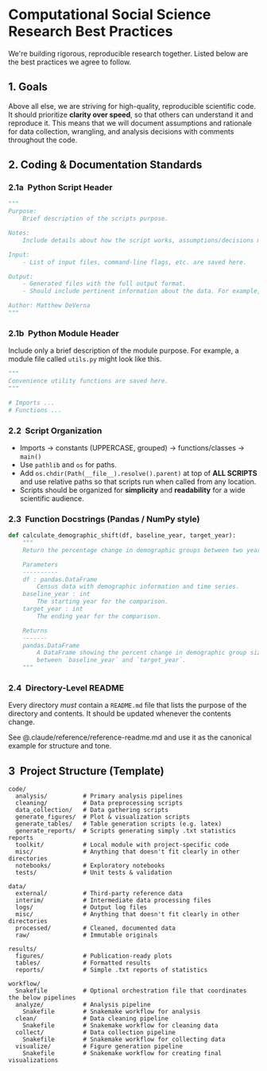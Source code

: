 # Computational Social Science Research Best Practices

We're building rigorous, reproducible research together.
Listed below are the best practices we agree to follow.

## 1. Goals

Above all else, we are striving for high-quality, reproducible scientific code.
It should prioritize **clarity over speed**, so that others can understand it and reproduce it.
This means that we will document assumptions and rationale for data collection, wrangling, and analysis decisions with comments throughout the code.

## 2. Coding & Documentation Standards

### 2.1a  Python Script Header

```python
"""
Purpose:
    Brief description of the scripts purpose.

Notes:
    Include details about how the script works, assumptions/decisions made so that independent reviewers can understand how analyses were done.

Input:
    - List of input files, command-line flags, etc. are saved here.

Output:
    - Generated files with the full output format.
    - Should include pertinent information about the data. For example, columnar data should include a list of the columns and their definitions.

Author: Matthew DeVerna
"""
```

### 2.1b  Python Module Header

Include only a brief description of the module purpose.
For example, a module file called `utils.py` might look like this.

```python
"""
Convenience utility functions are saved here.
"""

# Imports ...
# Functions ...
```

### 2.2  Script Organization

- Imports → constants (UPPERCASE, grouped) → functions/classes → `main()`
- Use `pathlib` and `os` for paths.
- Add `os.chdir(Path(__file__).resolve().parent)` at top of **ALL SCRIPTS** and use relative paths so that scripts run when called from any location.
- Scripts should be organized for **simplicity** and **readability** for a wide scientific audience.

### 2.3  Function Docstrings (Pandas / NumPy style)

```python
def calculate_demographic_shift(df, baseline_year, target_year):
    """
    Return the percentage change in demographic groups between two years.

    Parameters
    ----------
    df : pandas.DataFrame
        Census data with demographic information and time series.
    baseline_year : int
        The starting year for the comparison.
    target_year : int
        The ending year for the comparison.

    Returns
    -------
    pandas.DataFrame
        A DataFrame showing the percent change in demographic group sizes
        between `baseline_year` and `target_year`.
    """
```

### 2.4  Directory‑Level README

Every directory _must_ contain a `README.md` file that lists the purpose of the directory and contents.
It should be updated whenever the contents change.

See @.claude/reference/reference-readme.md and use it as the canonical example for structure and tone.

## 3  Project Structure (Template)

```
code/
  analysis/          # Primary analysis pipelines
  cleaning/          # Data preprocessing scripts
  data_collection/   # Data gathering scripts
  generate_figures/  # Plot & visualization scripts
  generate_tables/   # Table generation scripts (e.g. latex)
  generate_reports/  # Scripts generating simply .txt statistics reports
  toolkit/           # Local module with project-specific code
  misc/              # Anything that doesn't fit clearly in other directories
  notebooks/         # Exploratory notebooks
  tests/             # Unit tests & validation

data/
  external/          # Third‑party reference data
  interim/           # Intermediate data processing files
  logs/              # Output log files
  misc/              # Anything that doesn't fit clearly in other directories
  processed/         # Cleaned, documented data
  raw/               # Immutable originals

results/
  figures/           # Publication‑ready plots
  tables/            # Formatted results
  reports/           # Simple .txt reports of statistics

workflow/
  Snakefile          # Optional orchestration file that coordinates the below pipelines
  analyze/           # Analysis pipeline
    Snakefile        # Snakemake workflow for analysis
  clean/             # Data cleaning pipeline
    Snakefile        # Snakemake workflow for cleaning data
  collect/           # Data collection pipeline
    Snakefile        # Snakemake workflow for collecting data
  visualize/         # Figure generation pipeline
    Snakefile        # Snakemake workflow for creating final visualizations
```
